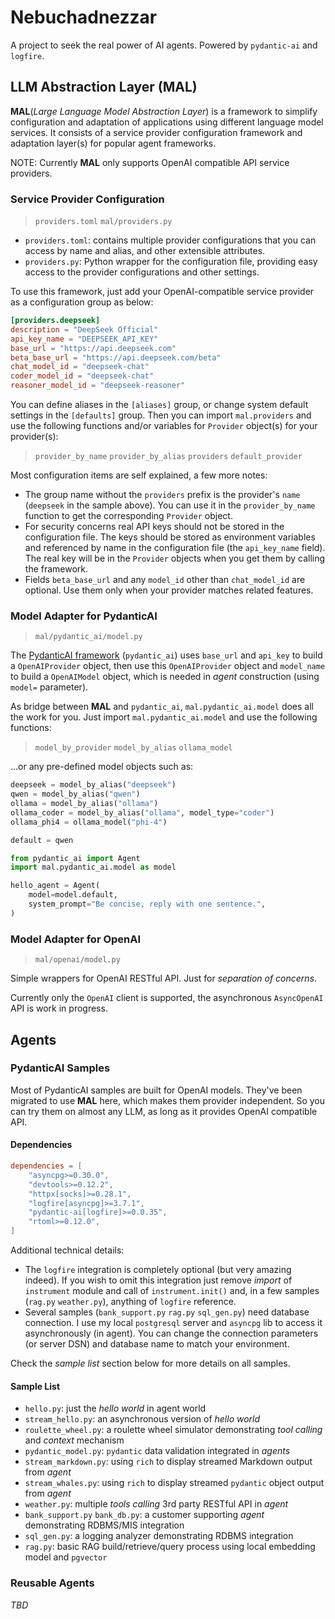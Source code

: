 # Nebuchadnezzar

A project to seek the real power of AI agents. Powered by `pydantic-ai` and `logfire`.

## LLM Abstraction Layer (MAL)

**MAL**(*Large Language Model Abstraction Layer*) is a framework to simplify configuration and adaptation of applications using different language model services. It consists of a service provider configuration framework and adaptation layer(s) for popular agent frameworks.

NOTE: Currently **MAL** only supports OpenAI compatible API service providers.

### Service Provider Configuration

> `providers.toml` `mal/providers.py`

- `providers.toml`: contains multiple provider configurations that you can access by name and alias, and other extensible attributes.
- `providers.py`: Python wrapper for the configuration file, providing easy access to the provider configurations and other settings. 

To use this framework, just add your OpenAI-compatible service provider as a configuration group as below:

``` toml
[providers.deepseek]
description = "DeepSeek Official"
api_key_name = "DEEPSEEK_API_KEY"
base_url = "https://api.deepseek.com"
beta_base_url = "https://api.deepseek.com/beta"
chat_model_id = "deepseek-chat"
coder_model_id = "deepseek-chat"
reasoner_model_id = "deepseek-reasoner"
```

You can define aliases in the `[aliases]` group, or change system default settings in the `[defaults]` group. Then you can import `mal.providers` and use the following functions and/or variables for `Provider` object(s) for your provider(s):

> `provider_by_name` `provider_by_alias` `providers` `default_provider`

Most configuration items are self explained, a few more notes:
- The group name without the `providers` prefix is the provider's `name` (`deepseek` in the sample above). You can use it in the `provider_by_name` function to get the corresponding `Provider` object.
- For security concerns real API keys should not be stored in the configuration file. The keys should be stored as environment variables and referenced by name in the configuration file (the `api_key_name` field). The real key will be in the `Provider` objects when you get them by calling the framework.
- Fields `beta_base_url` and any `model_id` other than `chat_model_id` are optional. Use them only when your provider matches related features.

### Model Adapter for PydanticAI

> `mal/pydantic_ai/model.py`

The [PydanticAI framework](https://ai.pydantic.dev/) (`pydantic_ai`) uses `base_url` and `api_key` to build a `OpenAIProvider` object, then use this `OpenAIProvider` object and `model_name` to build a `OpenAIModel` object, which is needed in *agent* construction (using `model=` parameter). 

As bridge between **MAL** and `pydantic_ai`, `mal.pydantic_ai.model` does all the work for you. Just import `mal.pydantic_ai.model` and use the following functions:

> `model_by_provider` `model_by_alias` `ollama_model`

...or any pre-defined model objects such as:

``` python
deepseek = model_by_alias("deepseek")
qwen = model_by_alias("qwen")
ollama = model_by_alias("ollama")
ollama_coder = model_by_alias("ollama", model_type="coder")
ollama_phi4 = ollama_model("phi-4")

default = qwen
```

``` python
from pydantic_ai import Agent
import mal.pydantic_ai.model as model

hello_agent = Agent(
    model=model.default,
    system_prompt="Be concise, reply with one sentence.",
)
```

### Model Adapter for OpenAI

> `mal/openai/model.py`

Simple wrappers for OpenAI RESTful API. Just for *separation of concerns*.

Currently only the `OpenAI` client is supported, the asynchronous `AsyncOpenAI` API is work in progress. 

## Agents

### PydanticAI Samples

Most of PydanticAI samples are built for OpenAI models. They've been migrated to use **MAL** here, which makes them provider independent. So you can try them on almost any LLM, as long as it provides OpenAI compatible API. 

#### Dependencies

``` toml
dependencies = [
    "asyncpg>=0.30.0",
    "devtools>=0.12.2",
    "httpx[socks]>=0.28.1",
    "logfire[asyncpg]>=3.7.1",
    "pydantic-ai[logfire]>=0.0.35",
    "rtoml>=0.12.0",
]
```

Additional technical details:
- The `logfire` integration is completely optional (but very amazing indeed). If you wish to omit this integration just remove *import* of `instrument` module and call of `instrument.init()` and, in a few samples (`rag.py` `weather.py`), anything of `logfire` reference.
- Several samples (`bank_support.py` `rag.py` `sql_gen.py`) need database connection. I use my local `postgresql` server and `asyncpg` lib to access it asynchronously (in agent). You can change the connection parameters (or server DSN) and database name to match your environment.

Check the *sample list* section below for more details on all samples.

#### Sample List
- `hello.py`: just the *hello world* in agent world
- `stream_hello.py`: an asynchronous version of *hello world* 
- `roulette_wheel.py`: a roulette wheel simulator demonstrating *tool calling* and *context* mechanism
- `pydantic_model.py`: `pydantic` data validation integrated in *agents*
- `stream_markdown.py`: using `rich` to display streamed Markdown output from *agent*
- `stream_whales.py`: using `rich` to display streamed `pydantic` object output from *agent*
- `weather.py`: multiple *tools calling* 3rd party RESTful API in *agent*
- `bank_support.py` `bank_db.py`: a customer supporting *agent* demonstrating RDBMS/MIS integration
- `sql_gen.py`: a logging analyzer demonstrating RDBMS integration
- `rag.py`: basic RAG build/retrieve/query process using local embedding model and `pgvector`

### Reusable Agents

*TBD*
